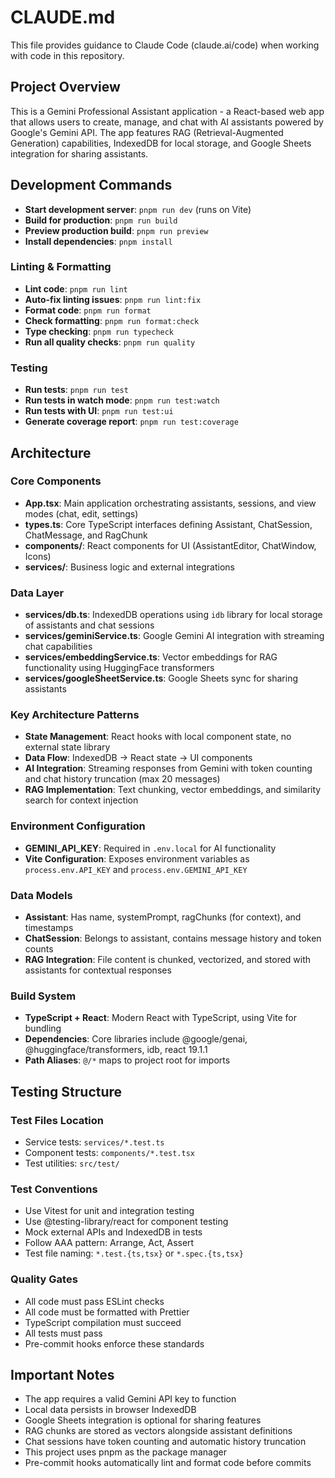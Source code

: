 # CLAUDE.md

This file provides guidance to Claude Code (claude.ai/code) when working with code in this repository.

## Project Overview

This is a Gemini Professional Assistant application - a React-based web app that allows users to create, manage, and chat with AI assistants powered by Google's Gemini API. The app features RAG (Retrieval-Augmented Generation) capabilities, IndexedDB for local storage, and Google Sheets integration for sharing assistants.

## Development Commands

- **Start development server**: `pnpm run dev` (runs on Vite)
- **Build for production**: `pnpm run build`
- **Preview production build**: `pnpm run preview`
- **Install dependencies**: `pnpm install`

### Linting & Formatting

- **Lint code**: `pnpm run lint`
- **Auto-fix linting issues**: `pnpm run lint:fix`
- **Format code**: `pnpm run format`
- **Check formatting**: `pnpm run format:check`
- **Type checking**: `pnpm run typecheck`
- **Run all quality checks**: `pnpm run quality`

### Testing

- **Run tests**: `pnpm run test`
- **Run tests in watch mode**: `pnpm run test:watch`
- **Run tests with UI**: `pnpm run test:ui`
- **Generate coverage report**: `pnpm run test:coverage`

## Architecture

### Core Components

- **App.tsx**: Main application orchestrating assistants, sessions, and view modes (chat, edit, settings)
- **types.ts**: Core TypeScript interfaces defining Assistant, ChatSession, ChatMessage, and RagChunk
- **components/**: React components for UI (AssistantEditor, ChatWindow, Icons)
- **services/**: Business logic and external integrations

### Data Layer

- **services/db.ts**: IndexedDB operations using `idb` library for local storage of assistants and chat sessions
- **services/geminiService.ts**: Google Gemini AI integration with streaming chat capabilities
- **services/embeddingService.ts**: Vector embeddings for RAG functionality using HuggingFace transformers
- **services/googleSheetService.ts**: Google Sheets sync for sharing assistants

### Key Architecture Patterns

- **State Management**: React hooks with local component state, no external state library
- **Data Flow**: IndexedDB → React state → UI components
- **AI Integration**: Streaming responses from Gemini with token counting and chat history truncation (max 20 messages)
- **RAG Implementation**: Text chunking, vector embeddings, and similarity search for context injection

### Environment Configuration

- **GEMINI_API_KEY**: Required in `.env.local` for AI functionality
- **Vite Configuration**: Exposes environment variables as `process.env.API_KEY` and `process.env.GEMINI_API_KEY`

### Data Models

- **Assistant**: Has name, systemPrompt, ragChunks (for context), and timestamps
- **ChatSession**: Belongs to assistant, contains message history and token counts
- **RAG Integration**: File content is chunked, vectorized, and stored with assistants for contextual responses

### Build System

- **TypeScript + React**: Modern React with TypeScript, using Vite for bundling
- **Dependencies**: Core libraries include @google/genai, @huggingface/transformers, idb, react 19.1.1
- **Path Aliases**: `@/*` maps to project root for imports

## Testing Structure

### Test Files Location

- Service tests: `services/*.test.ts`
- Component tests: `components/*.test.tsx`
- Test utilities: `src/test/`

### Test Conventions

- Use Vitest for unit and integration testing
- Use @testing-library/react for component testing
- Mock external APIs and IndexedDB in tests
- Follow AAA pattern: Arrange, Act, Assert
- Test file naming: `*.test.{ts,tsx}` or `*.spec.{ts,tsx}`

### Quality Gates

- All code must pass ESLint checks
- All code must be formatted with Prettier
- TypeScript compilation must succeed
- All tests must pass
- Pre-commit hooks enforce these standards

## Important Notes

- The app requires a valid Gemini API key to function
- Local data persists in browser IndexedDB
- Google Sheets integration is optional for sharing features
- RAG chunks are stored as vectors alongside assistant definitions
- Chat sessions have token counting and automatic history truncation
- This project uses pnpm as the package manager
- Pre-commit hooks automatically lint and format code before commits
